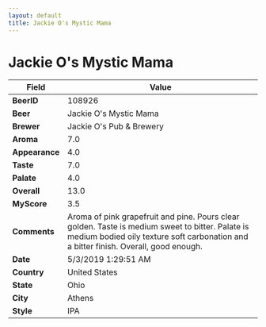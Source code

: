 ```yaml
---
layout: default
title: Jackie O's Mystic Mama
---
```


# Jackie O's Mystic Mama

| Field         | Value     |
|---------------|-----------|
| **BeerID** | 108926 |
| **Beer** | Jackie O's Mystic Mama |
| **Brewer** | Jackie O&#39;s Pub & Brewery |
| **Aroma** | 7.0 |
| **Appearance** | 4.0 |
| **Taste** | 7.0 |
| **Palate** | 4.0 |
| **Overall** | 13.0 |
| **MyScore** | 3.5 |
| **Comments** | Aroma of pink grapefruit and pine. Pours clear golden. Taste is medium sweet to bitter. Palate is medium bodied oily texture soft carbonation and a bitter finish. Overall, good enough. |
| **Date** | 5/3/2019 1:29:51 AM |
| **Country** | United States |
| **State** | Ohio |
| **City** | Athens |
| **Style** | IPA |
